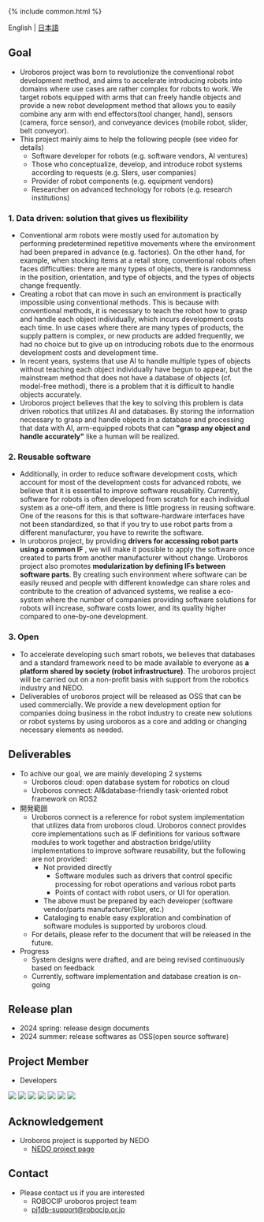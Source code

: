 {% include common.html %}
<div class="langlist">
    <span>English</span> |
    <a href="/ja/index.html">日本語</a>
</div>

## Goal

- Uroboros project was born to revolutionize the conventional robot development method, and aims to accelerate introducing robots into domains where use cases are rather complex for robots to work. We target robots equipped with arms that can freely handle objects and provide a new robot development method that allows you to easily combine any arm with end effectors(tool ​​changer, hand), sensors (camera, force sensor), and conveyance devices (mobile robot, slider, belt conveyor).
- This project mainly aims to help the following people (see video for details)
  - Software developer for robots (e.g. software vendors, AI ventures)
  - Those who conceptualize, develop, and introduce robot systems according to requests (e.g. SIers, user companies)
  - Provider of robot components (e.g. equipment vendors)
  - Researcher on advanced technology for robots (e.g. research institutions)

### 1. Data driven: solution that gives us flexibility
- Conventional arm robots were mostly used for automation by performing predetermined repetitive movements where the environment had been prepared in advance (e.g. factories). On the other hand, for example, when stocking items at a retail store, conventional robots often faces difficulties: there are many types of objects, there is randomness in the position, orientation, and type of objects, and the types of objects change frequently.
- Creating a robot that can move in such an environment is practically impossible using conventional methods. This is because with conventional methods, it is necessary to teach the robot how to grasp and handle each object individually, which incurs development costs each time. In use cases where there are many types of products, the supply pattern is complex, or new products are added frequently, we had no choice but to give up on introducing robots due to the enormous development costs and development time.
- In recent years, systems that use AI to handle multiple types of objects without teaching each object individually have begun to appear, but the mainstream method that does not have a database of objects (cf. model-free method), there is a problem that it is difficult to handle objects accurately.
- Uroboros project believes that the key to solving this problem is data driven robotics that utilizes AI and databases. By storing the information necessary to grasp and handle objects in a database and processing that data with AI, arm-equipped robots that can **"grasp any object and handle accurately"** like a human will be realized. 

### 2. Reusable software
- Additionally, in order to reduce software development costs, which account for most of the development costs for advanced robots, we believe that it is essential to improve software reusability. Currently, software for robots is often developed from scratch for each individual system as a one-off item, and there is little progress in reusing software. One of the reasons for this is that software-hardware interfaces have not been standardized, so that if you try to use robot parts from a different manufacturer, you have to rewrite the software.
- In uroboros project, by providing **drivers for accessing robot parts using a common IF** , we will make it possible to apply the software once created to parts from another manufacturer without change. Uroboros project also promotes **modularization by defining IFs between software parts**. By creating such environment where software can be easily reused and people with different knowledge can share roles and contribute to the creation of advanced systems, we realise a eco-system where the number of companies providing software solutions for robots will increase, software costs lower, and its quality higher compared to one-by-one development.

### 3. Open
- To accelerate developing such smart robots, we believes that databases and a standard framework need to be made available to everyone as **a platform shared by society (robot infrastructure)**. The uroboros project will be carried out on a non-profit basis with support from the robotics industry and NEDO.
- Deliverables of uroboros project will be released as OSS that can be used commercially. We provide a new development option for companies doing business in the robot industry to create new solutions or robot systems by using uroboros as a core and adding or changing necessary elements as needed.

## Deliverables
- To achive our goal, we are mainly developing 2 systems
  - Uroboros cloud: open database system for robotics on cloud
  - Uroboros connect: AI&database-friendly task-oriented robot framework on ROS2
- 開発範囲
  - Uroboros connect is a reference for robot system implementation that utilizes data from uroboros cloud. Uroboros connect provides core implementations such as IF definitions for various software modules to work together and abstraction bridge/utility implementations to improve software reusability, but the following are not provided:
    - Not provided directly
      - Software modules such as drivers that control specific processing for robot operations and various robot parts
      - Points of contact with robot users, or UI for operation.
    - The above must be prepared by each developer (software vendor/parts manufacturer/SIer, etc.)
    - Cataloging to enable easy exploration and combination of software modules is supported by uroboros cloud.
  - For details, please refer to the document that will be released in the future.
- Progress
  - System designs were drafted, and are being revised continuously based on feedback
  - Currently, software implementation and database creation is on-going

## Release plan

- 2024 spring: release design documents 
- 2024 summer: release softwares as OSS(open source software)

## Project Member

- Developers

<div class="logolist">
  <img src="/logo/robocip.svg">
  <img src="/logo/aist.gif">
  <img src="/logo/tsukuba.png">
  <img src="/logo/osaka.png">
  <img src="/logo/tokyo.webp">
  <img src="/logo/okayama.jpg">
  <img src="/logo/musashino.jpg">
</div>

## Acknowledgement
- Uroboros project is supported by NEDO
  - [NEDO project page](https://www.nedo.go.jp/activities/ZZJP_100188.html)

## Contact

- Please contact us if you are interested
  - ROBOCIP uroboros project team
  - pj1db-support@robocip.or.jp
